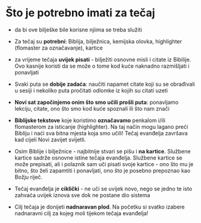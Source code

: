 # Što je potrebno imati za tečaj


- da bi ove bilješke bile korisne njiima se treba služiti <!-- https://qwxlea.github.io/#/page/for%20notes%20to%20be%20useful%2C%20actively%20engage%20with%20them
-->
- Za tečaj su **potrebni**: Biblija, bilježnica, kemijska olovka, highlighter (flomaster za označavanje), kartice  
-   za vrijeme tečaja **uvijek pisati** - bilježiti osnovne misli i citate iz Bibilije. Ovo kasnije koristi da se može o tome kod kuće naknadno razmišljati i ponavljati  
-   Svaki puta se **dobije zadaća**: naučiti napamet citate koji su se obrađivali u sesiji i nekoliko puta pročitati odlomke iz kojih su citati uzeti  
-   **Novi sat započinjemo onim što smo učili prošli puta**: ponavljamo lekciju, citate, ono što smo kod kuće spoznali ili što nam znači
- **Biblijske tekstove** koje koristimo **označavamo** penkalom i/ili flomasterom za isticanje (highlighter). Na taj način mogu lagano preći Bibliju i naći sva bitna mjesta koja smo učili! Tečaj evanđelja završava kad cijeli Novi zavijet svijetli.  
    
-   Osim Biblije i bilježnice - najbitnije stvari se pišu i **na kartice**. Službene kartice sadrže osnovne istine tečaja evanđelja. Službene kartice se može prepisati, ali i polaznik sam uči pisati svoje kartice - ono što mu je bitno, što želi zapamtiti i ponavljati, ono što je posebno prepoznao kao Božju riječ.  
    
-   Tečaj evanđelja je **ciklički** - ne uči se uvijek novo, nego se jedno te isto zahvaća uvijek iznova sve dok ne postane dio sistema  
    
-   Cilj tečaja je donijeti **nadnaravan plod**. Na početku si svatko izabere nadnaravni cilj za kojeg moli tijekom tečaja evanđelja!
